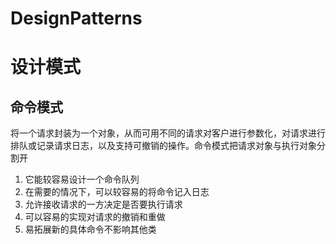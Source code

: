 ﻿# DesignPatterns
# 设计模式
## 命令模式
将一个请求封装为一个对象，从而可用不同的请求对客户进行参数化，对请求进行排队或记录请求日志，以及支持可撤销的操作。命令模式把请求对象与执行对象分割开
1. 它能较容易设计一个命令队列
2. 在需要的情况下，可以较容易的将命令记入日志
3. 允许接收请求的一方决定是否要执行请求
4. 可以容易的实现对请求的撤销和重做
5. 易拓展新的具体命令不影响其他类

